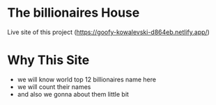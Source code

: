 # The billionaires House

Live site of this project (https://goofy-kowalevski-d864eb.netlify.app/)

# Why This Site 
* we will know world top 12 billionaires name here
* we will count their names 
* and also we gonna about them little bit